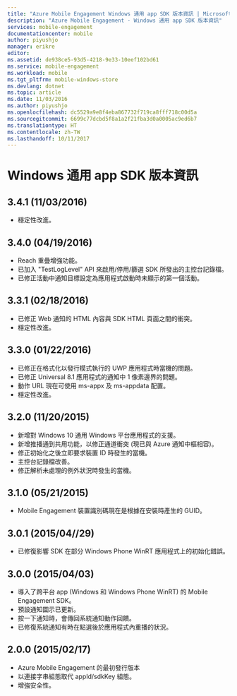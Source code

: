 ```yaml
---
title: "Azure Mobile Engagement Windows 通用 app SDK 版本資訊 | Microsoft Docs"
description: "Azure Mobile Engagement - Windows 通用 app SDK 版本資訊"
services: mobile-engagement
documentationcenter: mobile
author: piyushjo
manager: erikre
editor: 
ms.assetid: de938ce5-93d5-4218-9e33-10eef102bd61
ms.service: mobile-engagement
ms.workload: mobile
ms.tgt_pltfrm: mobile-windows-store
ms.devlang: dotnet
ms.topic: article
ms.date: 11/03/2016
ms.author: piyushjo
ms.openlocfilehash: dc5529a9e8f4eba867732f719ca8fff718c00d5a
ms.sourcegitcommit: 6699c77dcbd5f8a1a2f21fba3d0a0005ac9ed6b7
ms.translationtype: HT
ms.contentlocale: zh-TW
ms.lasthandoff: 10/11/2017
---
```

# <a name="windows-universal-apps-sdk-release-notes"></a>Windows 通用 app SDK 版本資訊
## <a name="341-11032016"></a>3.4.1 (11/03/2016)

* 穩定性改進。

## <a name="340-04192016"></a>3.4.0 (04/19/2016)
* Reach 重疊增強功能。
* 已加入 "TestLogLevel" API 來啟用/停用/篩選 SDK 所發出的主控台記錄檔。
* 已修正活動中通知目標設定為應用程式啟動時未顯示的第一個活動。

## <a name="331-02182016"></a>3.3.1 (02/18/2016)
* 已修正 Web 通知的 HTML 內容與 SDK HTML 頁面之間的衝突。
* 穩定性改進。

## <a name="330-01222016"></a>3.3.0 (01/22/2016)
* 已修正在格式化以發行模式執行的 UWP 應用程式時當機的問題。
* 已修正 Universal 8.1 應用程式的通知中 1 像素邊界的問題。
* 動作 URL 現在可使用 ms-appx 及 ms-appdata 配置。
* 穩定性改進。

## <a name="320-11202015"></a>3.2.0 (11/20/2015)
* 新增對 Windows 10 通用 Windows 平台應用程式的支援。
* 新增推播通到共用功能，以修正通道衝突 (現已與 Azure 通知中樞相容)。
* 修正初始化之後立即要求裝置 ID 時發生的當機。
* 主控台記錄檔改善。
* 修正解析未處理的例外狀況時發生的當機。

## <a name="310-05212015"></a>3.1.0 (05/21/2015)
* Mobile Engagement 裝置識別碼現在是根據在安裝時產生的 GUID。

## <a name="301-04292015"></a>3.0.1 (2015/04//29)
* 已修復影響 SDK 在部分 Windows Phone WinRT 應用程式上的初始化錯誤。

## <a name="300-04032015"></a>3.0.0 (2015/04/03)
* 導入了跨平台 app (Windows 和 Windows Phone WinRT) 的 Mobile Engagement SDK。
* 預設通知圖示已更新。
* 按一下通知時，會傳回系統通知動作回饋。
* 已修復系統通知有時在點選後於應用程式內重播的狀況。

## <a name="200-02172015"></a>2.0.0 (2015/02/17)
* Azure Mobile Engagement 的最初發行版本
* 以連接字串組態取代 appId/sdkKey 組態。
* 增強安全性。

